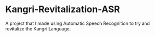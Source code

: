 # Kangri-Revitalization-ASR
A project that I made using Automatic Speech Recognition to try and revitalize the Kangri Language.
